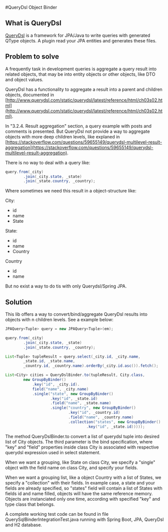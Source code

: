 #QueryDsl Object Binder

## What is QueryDsl
[QueryDsl](http://www.querydsl.com/) is a framework for JPA/Java to write queries with generated QType objects. A plugin read your JPA entities and generates these files. 

## Problem to solve
A frequently task in development queries is aggregate a query result into related objects, that may be into entity objects or other objects, like DTO and object values. 

QueryDsl has a functionality to aggregate a result into a parent and children objects, documented in [http://www.querydsl.com/static/querydsl/latest/reference/html/ch03s02.html](http://www.querydsl.com/static/querydsl/latest/reference/html/ch03s02.html).

In "3.2.4. Result aggregation" section, a query example with posts and comments is presented. But QueryDsl not provide a way to aggregate objects with more deep children levels, like explaned in [https://stackoverflow.com/questions/59655149/querydsl-multilevel-result-aggregation](https://stackoverflow.com/questions/59655149/querydsl-multilevel-result-aggregation).

There is no way to deal with a query like:
```java
query.from(_city)
		.join(_city.state, _state)
		.join(_state.country, _country);
```

Where sometimes we need this result in a object-structure like:

City:
* id
* name
* State 

State:
* id
* name
* Country

Country
* id
* name

But no exist a way to do tis with only Querydsl/Spring JPA.

## Solution
This lib offers a way to convert/bind/aggregate QueryDsl results into objects with n children levels. See a example below:
```java
JPAQuery<Tuple> query = new JPAQuery<Tuple>(em);

query.from(_city)
		.join(_city.state, _state)
		.join(_state.country, _country);

List<Tuple> tupleResult = query.select(_city.id, _city.name,
		_state.id, _state.name,
		_country.id, _country.name).orderBy(_city.id.asc()).fetch();

List<City> cities = QueryDslBinder.to(tupleResult, City.class,
		new GroupByBinder()
			.key("id", _city.id).
			field("name", _city.name)
			.single("state", new GroupByBinder()
					.key("id", _state.id)
					.field("name", _state.name)
					.single("country", new GroupByBinder()
							.key("id", _country.id)
							.field("name", _country.name)					
							.collection("states", new GroupByBinder()
									.key("id", _state.id)))));
```

The method QueryDslBinder.to convert a list of querydsl tuple into desired list of City objects. The third parameter is the bind specification, where "key" and "field" properties inside class City is associated with respective querydsl expression used in select statement.

When we want a grouping, like State on class City, we specify a "single" object with the field name on class City, and specify your fields. 

When we want a grouping list, like a object Country with a list of States, we specify a "collection" with their fields. In example case, a state and your fields are already specified, so "states" field will contain a list of States with fields id and name filled, objects will have the same reference memory. Objects are instanciated only one time, according with specified "key" and type class that belongs.

A complete working test code can be found in file QuerySqlBinderIntegrationTest.java running with Spring Boot, JPA, QueryDsl and H2 database.